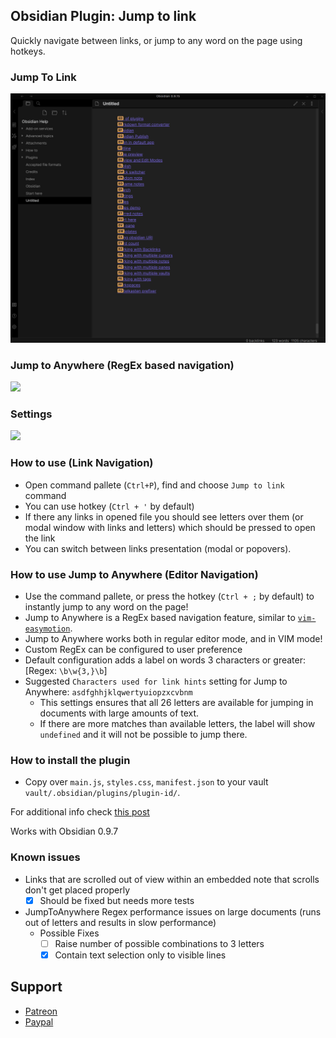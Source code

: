## Obsidian Plugin: Jump to link
Quickly navigate between links, or jump to any word on the page using hotkeys.

### Jump To Link
![](99727862-27fbee80-2a7e-11eb-8af2-7303cc177fca.png)

### Jump to Anywhere (RegEx based navigation)
![](jumptoanywhere.png)

### Settings
![](settings.png)

### How to use (Link Navigation)
- Open command pallete (`Ctrl+P`), find and choose `Jump to link` command
- You can use hotkey (`Ctrl + '` by default)
- If there any links in opened file you should see letters over them (or modal window with links and letters) which should be pressed to open the link
- You can switch between links presentation (modal or popovers).

### How to use Jump to Anywhere (Editor Navigation)
- Use the command pallete, or press the hotkey (`Ctrl + ;` by default) to instantly jump to any word on the page!
- Jump to Anywhere is a RegEx based navigation feature, similar to [`vim-easymotion`](https://github.com/easymotion/vim-easymotion).
- Jump to Anywhere works both in regular editor mode, and in VIM mode!
- Custom RegEx can be configured to user preference
- Default configuration adds a label on words 3 characters or greater: [Regex: `\b\w{3,}\b`]
- Suggested `Characters used for link hints` setting for Jump to Anywhere: `asdfghhjklqwertyuiopzxcvbnm`
  - This settings ensures that all 26 letters are available for jumping in documents with large amounts of text.
  - If there are more matches than available letters, the label will show `undefined` and it will not be possible to jump there.

### How to install the plugin

- Copy over `main.js`, `styles.css`, `manifest.json` to your vault `vault/.obsidian/plugins/plugin-id/`.

For additional info check [this post](https://forum.obsidian.md/t/plugin-directory/6706?u=mrjackphil)

Works with Obsidian 0.9.7

### Known issues
- Links that are scrolled out of view within an embedded note that scrolls don't get placed properly
  - [x] Should be fixed but needs more tests 
- JumpToAnywhere Regex performance issues on large documents (runs out of letters and results in slow performance)
  - Possible Fixes
    - [ ] Raise number of possible combinations to 3 letters
    - [x] Contain text selection only to visible lines

## Support

- [Patreon](https://patreon.com/mrjackphil)
- [Paypal](https://www.paypal.com/paypalme/mrjackphil)
